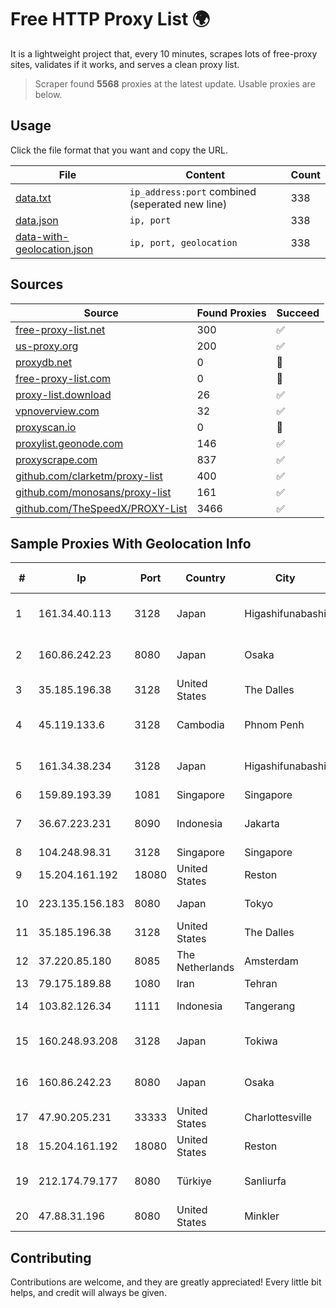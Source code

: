 
# Free HTTP Proxy List 🌍

It is a lightweight project that, every 10 minutes, scrapes lots of free-proxy sites, validates if it works, and serves a clean proxy list.


> Scraper found **5568** proxies at the latest update. Usable proxies are below.

## Usage

Click the file format that you want and copy the URL.


|File|Content|Count|
|----|-------|-----|
|[data.txt](https://raw.githubusercontent.com/themiralay/Proxy-List-World/master/data.txt)|`ip_address:port` combined (seperated new line)|338|
|[data.json](https://raw.githubusercontent.com/themiralay/Proxy-List-World/master/data.json)|`ip, port`|338|
|[data-with-geolocation.json](https://raw.githubusercontent.com/themiralay/Proxy-List-World/master/data-with-geolocation.json)|`ip, port, geolocation`|338|

## Sources

|Source|Found Proxies|Succeed|
|------|-------------|-------|
|[free-proxy-list.net](https://free-proxy-list.net)|300|✅|
|[us-proxy.org](https://www.us-proxy.org)|200|✅|
|[proxydb.net](http://proxydb.net)|0|🚫|
|[free-proxy-list.com](https://free-proxy-list.com/?page=&port=&type%5B%5D=http&type%5B%5D=https&up_time=0&search=Search)|0|🚫|
|[proxy-list.download](https://www.proxy-list.download/HTTP)|26|✅|
|[vpnoverview.com](https://vpnoverview.com/privacy/anonymous-browsing/free-proxy-servers)|32|✅|
|[proxyscan.io](https://www.proxyscan.io)|0|🚫|
|[proxylist.geonode.com](https://proxylist.geonode.com/api/proxy-list?limit=300&page=1&sort_by=lastChecked&sort_type=desc&protocols=http,https)|146|✅|
|[proxyscrape.com](https://api.proxyscrape.com/v2/?request=displayproxies&protocol=http&timeout=10000&country=all&ssl=all&anonymity=all)|837|✅|
|[github.com/clarketm/proxy-list](https://raw.githubusercontent.com/clarketm/proxy-list/master/proxy-list-raw.txt)|400|✅|
|[github.com/monosans/proxy-list](https://raw.githubusercontent.com/monosans/proxy-list/main/proxies/http.txt)|161|✅|
|[github.com/TheSpeedX/PROXY-List](https://raw.githubusercontent.com/TheSpeedX/PROXY-List/master/http.txt)|3466|✅|


## Sample Proxies With Geolocation Info

|#|Ip|Port|Country|City|Internet Service Provider|
|-|--|----|-------|----|-------------------------|
|1|161.34.40.113|3128|Japan|Higashifunabashi|NTT PC Communications, Inc.|
|2|160.86.242.23|8080|Japan|Osaka|Sony Network Communications Inc|
|3|35.185.196.38|3128|United States|The Dalles|Google LLC|
|4|45.119.133.6|3128|Cambodia|Phnom Penh|VIETTEL (CAMBODIA) PTE., LTD|
|5|161.34.38.234|3128|Japan|Higashifunabashi|NTT PC Communications, Inc.|
|6|159.89.193.39|1081|Singapore|Singapore|DigitalOcean, LLC|
|7|36.67.223.231|8090|Indonesia|Jakarta|PT. Telekomunikasi Indonesia|
|8|104.248.98.31|3128|Singapore|Singapore|DigitalOcean, LLC|
|9|15.204.161.192|18080|United States|Reston|OVH SAS|
|10|223.135.156.183|8080|Japan|Tokyo|So-net Corporation|
|11|35.185.196.38|3128|United States|The Dalles|Google LLC|
|12|37.220.85.180|8085|The Netherlands|Amsterdam|TimeWeb Ltd.|
|13|79.175.189.88|1080|Iran|Tehran|Afranet|
|14|103.82.126.34|1111|Indonesia|Tangerang|PT.PLATINUM CITRA INDONESIA|
|15|160.248.93.208|3128|Japan|Tokiwa|NTT PC Communications, Inc.|
|16|160.86.242.23|8080|Japan|Osaka|Sony Network Communications Inc|
|17|47.90.205.231|33333|United States|Charlottesville|Alibaba.com LLC|
|18|15.204.161.192|18080|United States|Reston|OVH SAS|
|19|212.174.79.177|8080|Türkiye|Sanliurfa|Turk Telekomunikasyon Anonim Sirketi|
|20|47.88.31.196|8080|United States|Minkler|Alibaba.com LLC|



## Contributing

Contributions are welcome, and they are greatly appreciated! Every
little bit helps, and credit will always be given.

